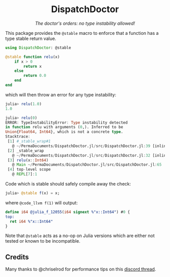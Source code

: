 <div align="center">

# DispatchDoctor

*The doctor's orders: no type instability allowed!*

</div>

This package provides the `@stable` macro
to enforce that a function has a type stable
return value.

```julia
using DispatchDoctor: @stable

@stable function relu(x)
    if x > 0
        return x
    else
        return 0.0
    end
end
```

which will then throw an error for any type instability:

```julia
julia> relu(1.0)
1.0

julia> relu(0)
ERROR: TypeInstabilityError: Type instability detected
in function relu with arguments (0,). Inferred to be
Union{Float64, Int64}, which is not a concrete type.
Stacktrace:
 [1] #_stable_wrap#1
   @ ~/PermaDocuments/DispatchDoctor.jl/src/DispatchDoctor.jl:39 [inlined]
 [2] _stable_wrap
   @ ~/PermaDocuments/DispatchDoctor.jl/src/DispatchDoctor.jl:32 [inlined]
 [3] relu(x::Int64)
   @ Main ~/PermaDocuments/DispatchDoctor.jl/src/DispatchDoctor.jl:65
 [4] top-level scope
   @ REPL[7]:1
```

Code which is stable should safely compile away the check:

```julia
julia> @stable f(x) = x;
```

where `@code_llvm f(1)` will output:

```llvm
define i64 @julia_f_12055(i64 signext %"x::Int64") #0 {
top:
  ret i64 %"x::Int64"
}
```

Note that `@stable` acts as a no-op on Julia versions which are either not tested
or known to be incompatible.

## Credits

Many thanks to @chriselrod for performance tips on this [discord thread](https://discourse.julialang.org/t/improving-speed-of-runtime-dispatch-detector/114697).

